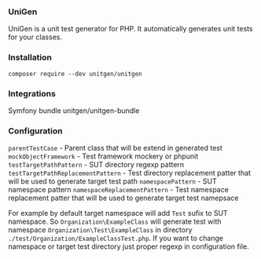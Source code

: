 ### UniGen
UniGen is a unit test generator for PHP. It automatically generates unit tests for your classes.

### Installation

`composer require --dev unitgen/unitgen`

### Integrations

Symfony bundle unitgen/unitgen-bundle

### Configuration

`parentTestCase` - Parent class that will be extend in generated test
`mockObjectFramework` - Test framework mockery or phpunit
`testTargetPathPattern` - SUT directory regexp pattern
`testTargetPathReplacementPattern` - Test directory replacement patter that will be used to generate target test path
`namespacePattern` - SUT namespace pattern
`namespaceReplacementPattern` - Test namespace replacement patter that will be used to generate target test namepsace

For example by default target namespace will add `Test` sufix to SUT namespace. So `Organization\ExampleClass` will generate test with namespace `Organization\Test\ExampleClass` in directory `./test/Organization/ExampleClassTest.php`. If you want to change namespace or target test directory just proper regexp in configuration file.




